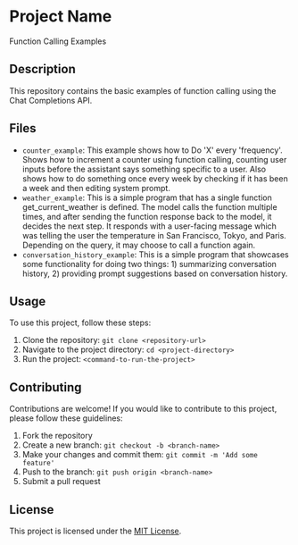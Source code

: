 # Project Name
Function Calling Examples

## Description

This repository contains the basic examples of function calling using the Chat Completions API.

## Files

- `counter_example`: This example shows how to Do 'X' every 'frequency'. Shows how to increment a counter using function calling, counting user inputs before the assistant says something specific to a user. Also shows how to do something once every week by checking if it has been a week and then editing system prompt.
- `weather_example`: This is a simple program that has a single function get_current_weather is defined. The model calls the function multiple times, and after sending the function response back to the model, it decides the next step. It responds with a user-facing message which was telling the user the temperature in San Francisco, Tokyo, and Paris. Depending on the query, it may choose to call a function again.
- `conversation_history_example`: This is a simple program that showcases some functionality for doing two things: 1) summarizing conversation history, 2) providing prompt suggestions based on conversation history.


## Usage

To use this project, follow these steps:

1. Clone the repository: `git clone <repository-url>`
2. Navigate to the project directory: `cd <project-directory>`
3. Run the project: `<command-to-run-the-project>`

## Contributing

Contributions are welcome! If you would like to contribute to this project, please follow these guidelines:

1. Fork the repository
2. Create a new branch: `git checkout -b <branch-name>`
3. Make your changes and commit them: `git commit -m 'Add some feature'`
4. Push to the branch: `git push origin <branch-name>`
5. Submit a pull request

## License

This project is licensed under the [MIT License](LICENSE).
